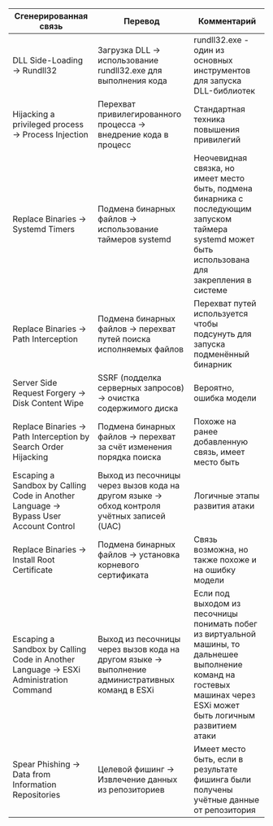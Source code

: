 
| Сгенерированная связь | Перевод      | Комментарий  |
| -----------------------------------------| --------------------- | ------------------ |
| DLL Side-Loading → Rundll32                                                          | Загрузка DLL  → использование rundll32.exe для выполнения кода                     | rundll32.exe - один из основных инструментов для запуска DLL-библиотек|
| Hijacking a privileged process → Process Injection                                   | Перехват привилегированного процесса → внедрение кода в процесс                                 | Стандартная техника повышения привилегий      |
| Replace Binaries → Systemd Timers                                                    | Подмена бинарных файлов → использование таймеров systemd                                        | Неочевидная связка, но имеет место быть, подмена бинарника с последующим запуском таймера systemd может быть использована для закрепления в системе                            |
| Replace Binaries → Path Interception                                                 | Подмена бинарных файлов → перехват путей поиска исполняемых файлов                              | Перехват путей используется чтобы подсунуть для запуска подменённый бинарник                      |
| Server Side Request Forgery → Disk Content Wipe                                      | SSRF (подделка серверных запросов) → очистка содержимого диска                                  | Вероятно, ошибка модели                 |
| Replace Binaries → Path Interception by Search Order Hijacking                       | Подмена бинарных файлов → перехват за счёт изменения порядка поиска                             | Похоже на ранее добавленную связь, имеет место быть                                          |
| Escaping a Sandbox by Calling Code in Another Language → Bypass User Account Control | Выход из песочницы через вызов кода на другом языке → обход контроля учётных записей (UAC)      | Логичные этапы развития атаки                            |
| Replace Binaries → Install Root Certificate                                          | Подмена бинарных файлов → установка корневого сертификата                                       | Связь возможна, но также похоже и на ошибку модели  |
| Escaping a Sandbox by Calling Code in Another Language → ESXi Administration Command | Выход из песочницы через вызов кода на другом языке → выполнение административных команд в ESXi | Если под выходом из песочницы понимать побег из виртуальной машины, то дальнешее выполнение команд на гостевых машинах через ESXi может быть логичным развитием атаки                                       |
|Spear Phishing → Data from Information Repositories| Целевой фишинг → Извлечение данных из репозиториев | Имеет место быть, если в результате фишинга были получены учётные данные от репозитория
